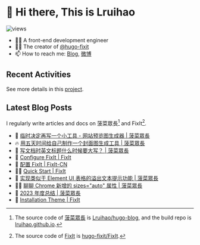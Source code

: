 # 👋 Hi there, This is Lruihao

![views](https://komarev.com/ghpvc/?username=Lruihao&color=ff69b4)

- 👨‍💻 A front-end development engineer
- 👨‍💼 The creator of [@hugo-fixit][hugo-fixit]
- 📫 How to reach me: [Blog][blog], [微博](https://weibo.com/liahao)

## Recent Activities

See more details in this [project](https://github.com/users/Lruihao/projects/1).

## Latest Blog Posts

I regularly write articles and docs on 菠菜眾長[^1] and FixIt[^2].

<!-- BLOG-POST-LIST:START -->
- 📝 [临时决定再写一个小工具 - 网站预览图生成器 | 菠菜眾長](https://lruihao.cn/posts/d651bdd/ "Thu Apr 04 2024 5:23 AM")
- 🔥 [用五天时间给自己制作一个封面图生成工具 | 菠菜眾長](https://lruihao.cn/projects/coverview/ "Tue Apr 02 2024 10:05 AM")
- 📝 [写文档时英文标题什么时候要大写？ | 菠菜眾長](https://lruihao.cn/posts/c6bc2d5/ "Tue Mar 26 2024 4:23 AM")
- 📝 [Configure FixIt | FixIt](https://fixit.lruihao.cn/documentation/getting-started/configuration/ "Thu Mar 07 2024 7:37 AM")
- 📝 [配置 FixIt | FixIt-CN](https://fixit.lruihao.cn/zh-cn/documentation/getting-started/configuration/ "Thu Mar 07 2024 7:37 AM")
- 👨‍💻 [Quick Start | FixIt](https://fixit.lruihao.cn/documentation/getting-started/quick-start/ "Fri Mar 01 2024 7:18 AM")
- 📝 [实现类似于 Element UI 表格的溢出文本提示功能 | 菠菜眾長](https://lruihao.cn/posts/overflow-tooltip/ "Thu Feb 29 2024 8:46 AM")
- 👨‍💻 [聊聊 Chrome 新增的 sizes=&quot;auto&quot; 属性 | 菠菜眾長](https://lruihao.cn/posts/auto-sizes/ "Wed Feb 21 2024 2:00 AM")
- 📝 [2023 年度总结 | 菠菜眾長](https://lruihao.cn/years/2023/ "Fri Feb 09 2024 6:07 AM")
- 📝 [Installation Theme | FixIt](https://fixit.lruihao.cn/documentation/installation/ "Thu Jan 18 2024 2:29 AM")

<!-- BLOG-POST-LIST:END -->

<!-- link reference definition -->
[blog]: https://lruihao.cn
[blog-repo]: https://github.com/Lruihao/hugo-blog
[blog-deploy]: https://github.com/Lruihao/lruihao.github.io
[hugo-fixit]: https://github.com/hugo-fixit
[fixit]: https://fixit.lruihao.cn
[fixit-repo]: https://github.com/hugo-fixit/FixIt

<!-- footnote reference definition -->
[^1]: The source code of [菠菜眾長][blog] is [Lruihao/hugo-blog][blog-repo], and the build repo is [lruihao.github.io][blog-deploy].
[^2]: The source code of [FixIt][fixit] is [hugo-fixit/FixIt][fixit-repo].
